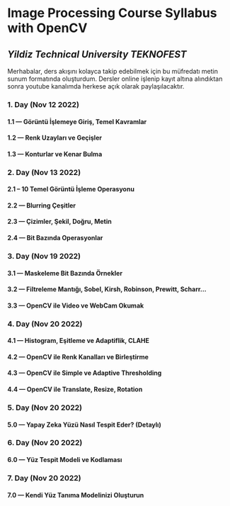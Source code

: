 # Image Processing Course Syllabus with OpenCV

## _Yildiz Technical University TEKNOFEST_

Merhabalar, ders akışını kolayca takip edebilmek için bu müfredatı metin sunum formatında oluşturdum. Dersler online işlenip kayıt altına alındıktan sonra youtube kanalımda herkese açık olarak paylaşılacaktır.


### 1. Day (Nov 12 2022)

#### 1.1 — Görüntü İşlemeye Giriş, Temel Kavramlar

#### 1.2 — Renk Uzayları ve Geçişler

#### 1.3 — Konturlar ve Kenar Bulma


### 2. Day (Nov 13 2022)

#### 2.1 – 10 Temel Görüntü İşleme Operasyonu

#### 2.2 — Blurring Çeşitler

#### 2.3 — Çizimler, Şekil, Doğru, Metin

#### 2.4 — Bit Bazında Operasyonlar


### 3. Day (Nov 19 2022)

#### 3.1 — Maskeleme Bit Bazında Örnekler

#### 3.2 — Filtreleme Mantığı, Sobel, Kirsh, Robinson, Prewitt, Scharr…

#### 3.3 — OpenCV ile Video ve WebCam Okumak


### 4. Day (Nov 20 2022)

#### 4.1 — Histogram, Eşitleme ve Adaptiflik, CLAHE

#### 4.2 — OpenCV ile Renk Kanalları ve Birleştirme

#### 4.3 — OpenCV ile Simple ve Adaptive Thresholding

#### 4.4 — OpenCV ile Translate, Resize, Rotation


### 5. Day (Nov 20 2022)

#### 5.0 — Yapay Zeka Yüzü Nasıl Tespit Eder? (Detaylı)


### 6. Day (Nov 20 2022)

#### 6.0 — Yüz Tespit Modeli ve Kodlaması


### 7. Day (Nov 20 2022)

#### 7.0 — Kendi Yüz Tanıma Modelinizi Oluşturun

